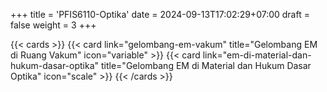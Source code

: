 +++
title = 'PFIS6110-Optika'
date = 2024-09-13T17:02:29+07:00
draft = false
weight = 3
+++


{{< cards >}}
  {{< card link="gelombang-em-vakum" title="Gelombang EM di Ruang Vakum" icon="variable" >}}
  {{< card link="em-di-material-dan-hukum-dasar-optika" title="Gelombang EM di Material dan Hukum Dasar Optika" icon="scale" >}}
{{< /cards >}}
